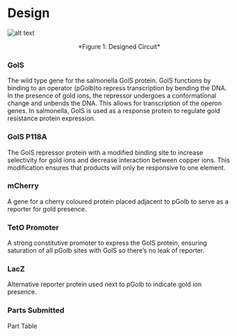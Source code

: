 # Design

![alt text](http://parts.igem.org/wiki/images/2/28/Igem_2016_Toronto_Design_Mechanism.jpeg)
<center>*Figure 1: Designed Circuit*</center>

### GolS

The wild type gene for the salmonella GolS protein. GolS functions by binding to an operator (pGolb)to repress transcription by bending the DNA. In the presence of gold ions, the repressor undergoes a conformational change and unbends the DNA. This allows for transcription of the operon genes. In salmonella, GolS is used as a response protein to regulate gold resistance protein expression.

### GolS P118A
The GolS repressor protein with a modified binding site to increase selectivity for gold ions and decrease interaction between copper ions.  This modification ensures that products will only be responsive to one element. 

### mCherry 
A gene for a cherry coloured protein placed adjacent to pGolb to serve as a reporter for gold presence. 

### TetO Promoter
A strong constitutive promoter to express the GolS protein, ensuring saturation of all pGolb sites with GolS so there’s no leak of reporter. 

### LacZ
Alternative reporter protein used next to pGolb to indicate gold ion presence.

### Parts Submitted

<!-- Each team will make new parts during iGEM and will submit them to the Registry of Standard Biological Parts. The iGEM software provides an easy way to present the parts your team has created. The `<groupparts>` tag (see below) will generate a table with all of the parts that your team adds to your team sandbox.

Remember that the goal of proper part documentation is to describe and define a part, so that it can be used without needing to refer to the primary literature. Registry users in future years should be able to read your documentation and be able to use the part successfully. Also, you should provide proper references to acknowledge previous authors and to provide for users who wish to know more.

Note

Note that parts must be documented on the [Registry](http://parts.igem.org/Main_Page). This page serves to _showcase_ the parts you have made. Future teams and other users and are much more likely to find parts by looking in the Registry than by looking at your team wiki.

Adding parts to the registry

You can add parts to the Registry at our [Add a Part to the Registry](http://parts.igem.org/Add_a_Part_to_the_Registry) link.

We encourage teams to start completing documentation for their parts on the Registry as soon as you have it available. The sooner you put up your parts, the better you will remember all the details about your parts. Remember, you don't need to send us the DNA sample before you create an entry for a part on the Registry. (However, you **do** need to send us the DNA sample before the Jamboree. If you don't send us a DNA sample of a part, that part will not be eligible for awards and medal criteria.)

What information do I need to start putting my parts on the Registry?

The information needed to initially create a part on the Registry is:

*   Part Name
*   Part type
*   Creator
*   Sequence
*   Short Description (60 characters on what the DNA does)
*   Long Description (Longer description of what the DNA does)
*   Design considerations

We encourage you to put up _much more_ information as you gather it over the summer. If you have images, plots, characterization data and other information, please also put it up on the part page.

Inspiration

We have a created a [collection of well documented parts](http://parts.igem.org/Well_Documented_Parts) that can help you get started.

You can also take a look at how other teams have documented their parts in their wiki:

*   [2014 MIT](http://2014.igem.org/Team:MIT/Parts)
*   [2014 Heidelberg](http://2014.igem.org/Team:Heidelberg/Parts)
*   [2014 Tokyo Tech](http://2014.igem.org/Team:Tokyo_Tech/Parts)
-->

Part Table

